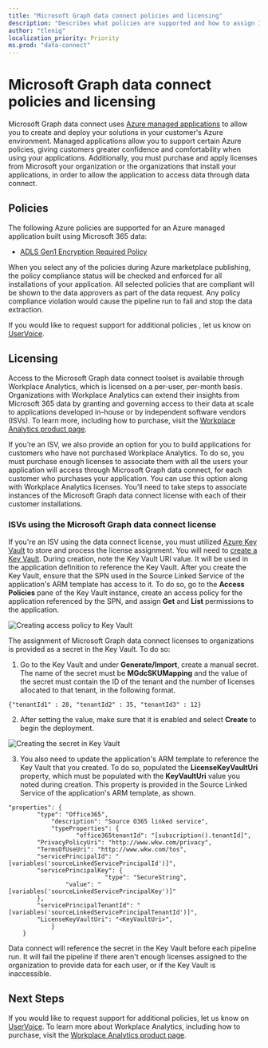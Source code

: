 ```yaml
---
title: "Microsoft Graph data connect policies and licensing"
description: "Describes what policies are supported and how to assign ISV access SKUs to organizations."
author: "tlenig"
localization_priority: Priority
ms.prod: "data-connect"
---
```


# Microsoft Graph data connect policies and licensing

Microsoft Graph data connect uses [Azure managed applications](/azure/managed-applications/overview) to allow you to create and deploy your solutions in your customer's Azure environment. Managed applications allow you to support certain Azure policies, giving customers greater confidence and comfortability when using your applications. Additionally, you must purchase and apply licenses from Microsoft your organization or the organizations that install your applications, in order to allow the application to access data through data connect.

## Policies

The following Azure policies are supported for an Azure managed application built using Microsoft 365 data:

- [ADLS Gen1 Encryption Required Policy](/azure/azure-policy/scripts/enforce-datalakestore-encryption)

When you select any of the policies during Azure marketplace publishing, the policy compliance status will be checked and enforced for all installations of your application. All selected policies that are compliant will be shown to the data approvers as part of the data request. Any policy compliance violation would cause the pipeline run to fail and stop the data extraction.

If you would like to request support for additional policies , let us know on [UserVoice](https://microsoftgraph.uservoice.com/forums/920506-microsoft-graph-feature-requests?category_id=359581).

## Licensing

Access to the Microsoft Graph data connect toolset is available through Workplace Analytics, which is licensed on a per-user, per-month basis.  Organizations with Workplace Analytics can extend their insights from Microsoft 365 data by granting and governing access to their data at scale to applications developed in-house or by independent software vendors (ISVs). To learn more, including how to purchase, visit the [Workplace Analytics product page](https://products.office.com/business/workplace-analytics).

If you’re an ISV, we also provide an option for you to build applications for customers who have not purchased Workplace Analytics. To do so, you must purchase enough licenses to associate them with all the users your application will access through Microsoft Graph data connect, for each customer who purchases your application. You can use this option along with Workplace Analytics licenses. You’ll need to take steps to associate instances of the Microsoft Graph data connect license with each of their customer installations.

### ISVs using the Microsoft Graph data connect license
If you're an ISV using the data connect license, you must utilized [Azure Key Vault](https://azure.microsoft.com/services/key-vault/) to store and process the license assignment. You will need to [create a Key Vault](/azure/key-vault/quick-create-portal). During creation, note the Key Vault URI value. It will be used in the application definition to reference the Key Vault. After you create the Key Vault, ensure that the SPN used in the Source Linked Service of the application's ARM template has access to it. To do so, go to the **Access Policies** pane of the Key Vault instance, create an access policy for the application referenced by the SPN, and assign **Get** and **List** permissions to the application. 

![Creating access policy to Key Vault](images/data-connect-keyvault-access.png)

The assignment of Microsoft Graph data connect licenses to organizations is provided as a secret in the Key Vault. To do so:
1. Go to the Key Vault and under **Generate/Import**, create a manual secret. The name of the secret must be **MGdcSKUMapping** and the value of the secret must contain the ID of the tenant and the number of licenses allocated to that tenant, in the following format.

`{"tenantId1" : 20, "tenantId2" : 35, "tenantId3" : 12}`

2. After setting the value, make sure that it is enabled and select **Create** to begin the deployment. 

![Creating the secret in Key Vault](images/data-connect-keyvault-create.png)

3. You also need to update the application's ARM template to reference the Key Vault that you created. To do so, populated the **LicenseKeyVaultUri** property, which must be populated with the **KeyVaultUri** value you noted during creation. This property is provided in the Source Linked Service of the application's ARM template, as shown. 

```
"properties": {
        "type": "Office365",
	        "description": "Source O365 linked service",
	        "typeProperties": {
	               "office365tenantId": "[subscription().tenantId]",
		"PrivacyPolicyUri": "http://www.wkw.com/privacy",
		"TermsOfUseUri": "http://www.wkw.com/tos",
		"servicePrincipalId": "[variables('sourceLinkedServicePrincipalId')]",
		"servicePrincipalKey": {
	                       "type": "SecureString",
		        "value": "[variables('sourceLinkedServicePrincipalKey')]"
		},
		"servicePrincipalTenantId": "[variables('sourceLinkedServicePrincipalTenantId')]",
	    "LicenseKeyVaultUri": "<KeyVaultUri>",
	        }
	}
```

Data connect will reference the secret in the Key Vault before each pipeline run. It will fail the pipeline if there aren't enough licenses assigned to the organization to provide data for each user, or if the Key Vault is inaccessible. 

## Next Steps
If you would like to request support for additional policies, let us know on [UserVoice](https://microsoftgraph.uservoice.com/forums/920506-microsoft-graph-feature-requests?category_id=359581). To learn more about Workplace Analytics, including how to purchase, visit the [Workplace Analytics product page](https://products.office.com/business/workplace-analytics).